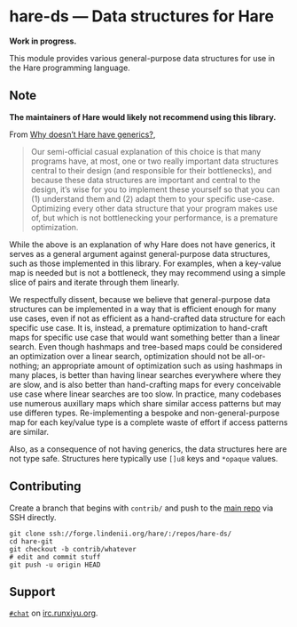 # hare-ds — Data structures for Hare

**Work in progress.**

This module provides various general-purpose data structures for use in the
Hare programming language.

## Note

**The maintainers of Hare would likely not recommend using this library.**

From [Why doesn’t Hare have generics?](https://harelang.org/documentation/faq.html#why-doesn-t-hare-have-generics),

> Our semi-official casual explanation of this choice is that many programs
> have, at most, one or two really important data structures central to their
> design (and responsible for their bottlenecks), and because these data
> structures are important and central to the design, it’s wise for you to
> implement these yourself so that you can (1) understand them and (2) adapt
> them to your specific use-case. Optimizing every other data structure that
> your program makes use of, but which is not bottlenecking your performance,
> is a premature optimization.

While the above is an explanation of why Hare does not have generics, it serves
as a general argument against general-purpose data structures, such as those
implemented in this library. For examples, when a key-value map is needed but
is not a bottleneck, they may recommend using a simple slice of pairs and
iterate through them linearly.

We respectfully dissent, because we believe that general-purpose data
structures can be implemented in a way that is efficient enough for many use
cases, even if not as efficient as a hand-crafted data structure for each
specific use case. It is, instead, a premature optimization to hand-craft maps
for specific use case that would want something better than a linear search.
Even though hashmaps and tree-based maps could be considered an optimization
over a linear search, optimization should not be all-or-nothing; an appropriate
amount of optimization such as using hashmaps in many places, is better than
having linear searches everywhere where they are slow, and is also better than
hand-crafting maps for every conceivable use case where linear searches are too
slow. In practice, many codebases use numerous auxillary maps which share
similar access patterns but may use differen types. Re-implementing a bespoke
and non-general-purpose map for each key/value type is a complete waste of
effort if access patterns are similar.

Also, as a consequence of not having generics, the data structures here are not
type safe. Structures here typically use `[]u8` keys and `*opaque` values.

## Contributing

Create a branch that begins with `contrib/` and push to the
[main repo](https://forge.lindenii.org/hare/-/repos/hare-ds/)
via SSH directly.

```
git clone ssh://forge.lindenii.org/hare/:/repos/hare-ds/
cd hare-git
git checkout -b contrib/whatever
# edit and commit stuff
git push -u origin HEAD
```

## Support

[`#chat`](https://webirc.runxiyu.org/kiwiirc/#chat)
on
[irc.runxiyu.org](https://irc.runxiyu.org/).

